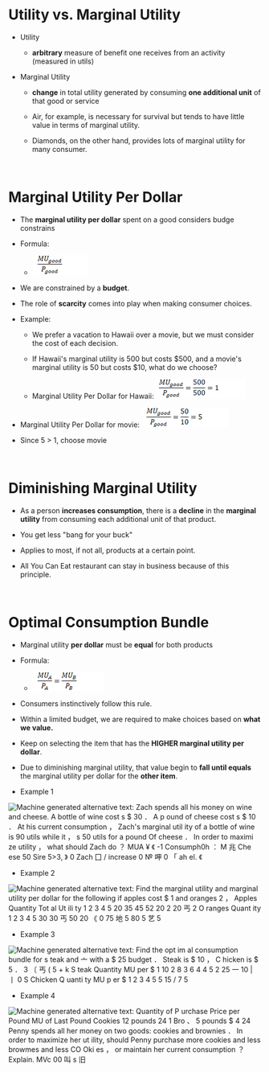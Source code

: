 # Utility vs. Marginal Utility

  -  Utility
    
      -  **arbitrary** measure of benefit one receives from an activity
         (measured in utils)

  -  Marginal Utility
    
      -  **change** in total utility generated by consuming **one
         additional unit** of that good or service
    
      -  Air, for example, is necessary for survival but tends to have
         little value in terms of marginal utility.
    
      -  Diamonds, on the other hand, provides lots of marginal utility
         for many consumer.

 

# Marginal Utility Per Dollar

  -  The **marginal utility per dollar** spent on a good considers
     budge constrains

  -  Formula:
    
      -  ![C:\\CE5A5F25\\EA5686BB-78FF-4844-9ADF-D3586C9ED368\_files\\image019.png](./media-ch1/image19.png)

  -  We are constrained by a **budget**.

  -  The role of **scarcity** comes into play when making consumer
     choices.

  -  Example:
    
      -  We prefer a vacation to Hawaii over a movie, but we must
         consider the cost of each decision.
    
      -  If Hawaii's marginal utility is 500 but costs $500, and a
         movie's marginal utility is 50 but costs $10, what do we
         choose?
    
      -  Marginal Utility Per Dollar for
  Hawaii:![C:\\CE5A5F25\\EA5686BB-78FF-4844-9ADF-D3586C9ED368\_files\\image020.png](./media-ch1/image20.png)

  -  Marginal Utility Per Dollar for
  movie: ![C:\\CE5A5F25\\EA5686BB-78FF-4844-9ADF-D3586C9ED368\_files\\image021.png](./media-ch1/image21.png)

  -  Since 5 \> 1, choose movie

 

# Diminishing Marginal Utility

  -  As a person **increases consumption**, there is a **decline** in
     the **marginal utility** from consuming each additional unit of
     that product.

  -  You get less "bang for your buck"

  -  Applies to most, if not all, products at a certain point.

  -  All You Can Eat restaurant can stay in business because of this
     principle.

 

# Optimal Consumption Bundle

  -  Marginal utility **per dollar** must be **equal** for both
     products

  -  Formula:
    
      -  ![C:\\CE5A5F25\\EA5686BB-78FF-4844-9ADF-D3586C9ED368\_files\\image022.png](./media-ch1/image22.png)

  -  Consumers instinctively follow this rule.

  -  Within a limited budget, we are required to make choices based on
     **what we value.**

  -  Keep on selecting the item that has the **HIGHER marginal utility
     per dollar**.

  -  Due to diminishing marginal utility, that value begin to **fall
     until equals** the marginal utility per dollar for the **other
     item**.

  -  Example 1

  ![Machine generated alternative text: Zach spends all his money on
  wine and cheese. A bottle of wine cost s $ 30 ． A p ound of cheese
  cost s $ 10 ． At his current consumption ， Zach's marginal util ity of
  a bottle of wine is 90 utils while it ， s 50 utils for a pound Of
  cheese ． In order to maximi ze utility ， what should Zach do ？ MUA ¥ 《
  -1 Consumph0h ： M 兆 Che ese 50 Sire 5\>3, 》 0 Zach 囗 / increase 0 № 呷
  0 「 ah el. 《 ](./media-ch1/image23.png)

  -  Example 2

  ![Machine generated alternative text: Find the marginal utility and
  marginal utility per dollar for the following if apples cost $ 1 and
  oranges 2 ， Apples Quantity Tot al Ut ili ty 1 2 3 4 5 20 35 45 52 20
  2 20 丐 2 O ranges Quant ity 1 2 3 4 5 30 30 丐 50 20 《 0 75 地 5 80 5 艺
  5 ](./media-ch1/image24.png)

  -  Example 3

  ![Machine generated alternative text: Find the opt im al consumption
  bundle for s teak and 亠 with a $ 25 budget ． Steak is $ 10 ， C hicken
  is $ 5 ． 3 〔 丐 ( 5 + k S teak Quantity MU per $ 1 10 2 8 3 6 4 4 5 2
  25 一 10 | 丨 0 S Chicken Q uanti ty MU p er $ 1 2 3 4 5 5 15 / 7 5
  ](./media-ch1/image25.png)

  -  Example 4

  ![Machine generated alternative text: Quantity of P urchase Price per
  Pound MU of Last Pound Cookies 12 pounds 24 1 Bro 、 5 pounds $ 4 24
  Penny spends all her money on two goods: cookies and brownies ． In
  order to maximize her ut ility, should Penny purchase more cookies and
  less browmes and less CO Oki es ， or maintain her current consumption
  ？ Explain. MVc 00 叫 s 旧 ](./media-ch1/image26.png)
